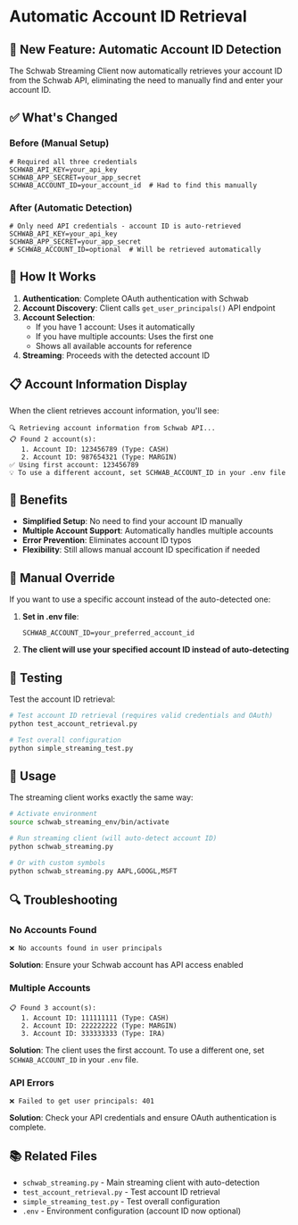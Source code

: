 # Automatic Account ID Retrieval

## 🎉 New Feature: Automatic Account ID Detection

The Schwab Streaming Client now automatically retrieves your account ID from the Schwab API, eliminating the need to manually find and enter your account ID.

## ✅ What's Changed

### Before (Manual Setup)
```env
# Required all three credentials
SCHWAB_API_KEY=your_api_key
SCHWAB_APP_SECRET=your_app_secret
SCHWAB_ACCOUNT_ID=your_account_id  # Had to find this manually
```

### After (Automatic Detection)
```env
# Only need API credentials - account ID is auto-retrieved
SCHWAB_API_KEY=your_api_key
SCHWAB_APP_SECRET=your_app_secret
# SCHWAB_ACCOUNT_ID=optional  # Will be retrieved automatically
```

## 🔧 How It Works

1. **Authentication**: Complete OAuth authentication with Schwab
2. **Account Discovery**: Client calls `get_user_principals()` API endpoint
3. **Account Selection**: 
   - If you have 1 account: Uses it automatically
   - If you have multiple accounts: Uses the first one
   - Shows all available accounts for reference
4. **Streaming**: Proceeds with the detected account ID

## 📋 Account Information Display

When the client retrieves account information, you'll see:

```
🔍 Retrieving account information from Schwab API...
📋 Found 2 account(s):
   1. Account ID: 123456789 (Type: CASH)
   2. Account ID: 987654321 (Type: MARGIN)
✅ Using first account: 123456789
💡 To use a different account, set SCHWAB_ACCOUNT_ID in your .env file
```

## 🎯 Benefits

- **Simplified Setup**: No need to find your account ID manually
- **Multiple Account Support**: Automatically handles multiple accounts
- **Error Prevention**: Eliminates account ID typos
- **Flexibility**: Still allows manual account ID specification if needed

## 🔧 Manual Override

If you want to use a specific account instead of the auto-detected one:

1. **Set in .env file**:
   ```env
   SCHWAB_ACCOUNT_ID=your_preferred_account_id
   ```

2. **The client will use your specified account ID instead of auto-detecting**

## 🧪 Testing

Test the account ID retrieval:

```bash
# Test account ID retrieval (requires valid credentials and OAuth)
python test_account_retrieval.py

# Test overall configuration
python simple_streaming_test.py
```

## 🚀 Usage

The streaming client works exactly the same way:

```bash
# Activate environment
source schwab_streaming_env/bin/activate

# Run streaming client (will auto-detect account ID)
python schwab_streaming.py

# Or with custom symbols
python schwab_streaming.py AAPL,GOOGL,MSFT
```

## 🔍 Troubleshooting

### No Accounts Found
```
❌ No accounts found in user principals
```
**Solution**: Ensure your Schwab account has API access enabled

### Multiple Accounts
```
📋 Found 3 account(s):
   1. Account ID: 111111111 (Type: CASH)
   2. Account ID: 222222222 (Type: MARGIN) 
   3. Account ID: 333333333 (Type: IRA)
```
**Solution**: The client uses the first account. To use a different one, set `SCHWAB_ACCOUNT_ID` in your `.env` file.

### API Errors
```
❌ Failed to get user principals: 401
```
**Solution**: Check your API credentials and ensure OAuth authentication is complete.

## 📚 Related Files

- `schwab_streaming.py` - Main streaming client with auto-detection
- `test_account_retrieval.py` - Test account ID retrieval
- `simple_streaming_test.py` - Test overall configuration
- `.env` - Environment configuration (account ID now optional)

